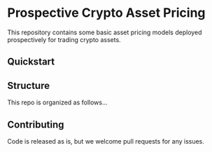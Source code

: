 # Prospective Crypto Asset Pricing

This repository contains some basic asset pricing models deployed prospectively for trading crypto assets.

## Quickstart


## Structure

This repo is organized as follows...

## Contributing

Code is released as is, but we welcome pull requests for any issues.
